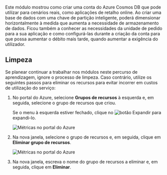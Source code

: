Este módulo mostrou como criar uma conta do Azure Cosmos DB que pode utilizar para cenários reais, como aplicações de retalho online. Ao criar uma base de dados com uma chave de partição inteligente, poderá dimensionar horizontalmente à medida que aumenta a necessidade de armazenamento de dados. Ficou também a conhecer as necessidades da unidade de pedido para a sua aplicação e como configurá-las durante a criação da conta para que possa aumentar o débito mais tarde, quando aumentar a exigência do utilizador.

## <a name="cleanup"></a>Limpeza

Se planear continuar a trabalhar nos módulos neste percurso de aprendizagem, ignore o processo de limpeza. Caso contrário, utilize os seguintes passos para eliminar os recursos para evitar incorrer em custos de utilização do serviço:

1. No portal do Azure, selecione **Grupos de recursos** à esquerda e, em seguida, selecione o grupo de recursos que criou.  

    Se o menu à esquerda estiver fechado, clique no ![botão Expandir](../media/5-create-a-database-and-collection/expand.png) para expandi-lo.

   ![Métricas no portal do Azure](../media/5-create-a-database-and-collection/delete-resources-select.png)

2. Na nova janela, selecione o grupo de recursos e, em seguida, clique em **Eliminar grupo de recursos**.

   ![Métricas no portal do Azure](../media/5-create-a-database-and-collection/delete-resources.png)

3. Na nova janela, escreva o nome do grupo de recursos a eliminar e, em seguida, clique em **Eliminar**.


